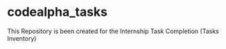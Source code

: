 # codealpha_tasks
This Repository is been created for the Internship Task Completion (Tasks Inventory)
